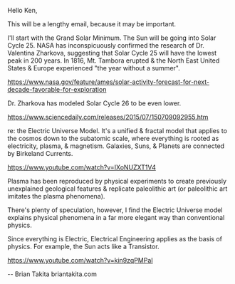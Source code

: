Hello Ken,

This will be a lengthy email, because it may be important.

I'll start with the Grand Solar Minimum. The Sun will be going into Solar Cycle 25.
NASA has inconspicuously confirmed the research of Dr. Valentina Zharkova,
	suggesting that Solar Cycle 25 will have the lowest peak in 200 years.
In 1816, Mt. Tambora erupted & the North East United States & Europe experienced "the year without a summer".

https://www.nasa.gov/feature/ames/solar-activity-forecast-for-next-decade-favorable-for-exploration

Dr. Zharkova has modeled Solar Cycle 26 to be even lower.

https://www.sciencedaily.com/releases/2015/07/150709092955.htm

re: the Electric Universe Model. It's a unified & fractal model that applies to the cosmos down to the subatomic scale, where everything is rooted as electricity, plasma, & magnetism. Galaxies, Suns, & Planets are connected by Birkeland Currents.

https://www.youtube.com/watch?v=IXoNUZXT1V4

Plasma has been reproduced by physical experiments to create previously unexplained geological features & replicate paleolithic art (or paleolithic art imitates the plasma phenomena).

There's plenty of speculation, however, I find the Electric Universe model explains physical phenomena in a far more elegant way than conventional physics.

Since everything is Electric,  Electrical Engineering applies as the basis of physics. For example, the Sun acts like a Transistor.

https://www.youtube.com/watch?v=kin9zqPMPaI

-- 
Brian Takita
briantakita.com
